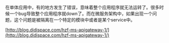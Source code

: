 在单体应用中，有的地方发生了错误，意味着整个应用程序就无法运转了。很多时候一个bug导致整个应用程序就down了。而在微服务架构中，如果出现一个问题，这个问题是被隔离在一个特定的模块中或者是某个service中。

[http://blog.didispace.com/hzf-ms-apigateway-1/](http://blog.didispace.com/hzf-ms-apigateway-1/)
